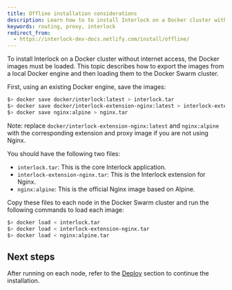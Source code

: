 ```yaml
---
title: Offline installation considerations
description: Learn how to to install Interlock on a Docker cluster without internet access.
keywords: routing, proxy, interlock
redirect_from:
  - https://interlock-dev-docs.netlify.com/install/offline/
---
```


To install Interlock on a Docker cluster without internet access, the Docker images must be loaded.  This topic describes how to export the images from a local Docker
engine and then loading them to the Docker Swarm cluster.

First, using an existing Docker engine, save the images:

```bash
$> docker save docker/interlock:latest > interlock.tar
$> docker save docker/interlock-extension-nginx:latest > interlock-extension-nginx.tar
$> docker save nginx:alpine > nginx.tar
```

Note: replace `docker/interlock-extension-nginx:latest` and `nginx:alpine` with the corresponding
extension and proxy image if you are not using Nginx.

You should have the following two files:

- `interlock.tar`: This is the core Interlock application.
- `interlock-extension-nginx.tar`: This is the Interlock extension for Nginx.
- `nginx:alpine`: This is the official Nginx image based on Alpine.

Copy these files to each node in the Docker Swarm cluster and run the following commands to load each image:

```bash
$> docker load < interlock.tar
$> docker load < interlock-extension-nginx.tar
$> docker load < nginx:alpine.tar
```

## Next steps
After running on each node, refer to the [Deploy](./index.md) section to
continue the installation.
